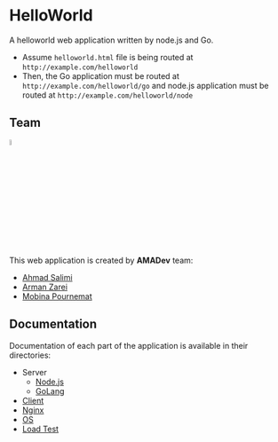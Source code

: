 # HelloWorld

A helloworld web application written by node.js and Go.

- Assume `helloworld.html` file is being routed at `http://example.com/helloworld`
- Then, the Go application must be routed at `http://example.com/helloworld/go` and node.js application must be routed at `http://example.com/helloworld/node`

## Team

[<img src="client/favicon.ico" width="5%"/>](https://github.com/A-M-A-Dev)

This web application is created by **AMADev** team:

- [Ahmad Salimi](https://github.com/ahmadsalimi)
- [Arman Zarei](https://github.com/ArmanZarei)
- [Mobina Pournemat](https://github.com/Mobinapournemat)

## Documentation

Documentation of each part of the application is available in their directories:

- Server
  - [Node.js](server/node/)
  - [GoLang](server/go/)
- [Client](client/)
- [Nginx](nginx/)
- [OS](os/)
- [Load Test](loadtest/)
